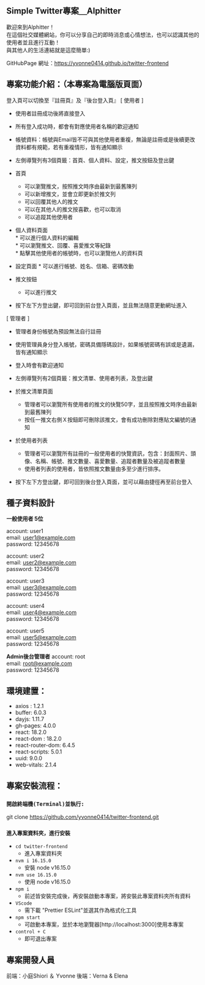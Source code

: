 ## Simple Twitter專案＿Alphitter  
歡迎來到Alphitter！  
在這個社交媒體網站，你可以分享自己的即時消息或心情想法，也可以認識其他的使用者並且進行互動！  
與其他人的生活連結就是這麼簡單:)  

GitHubPage 網址：https://yvonne0414.github.io/twitter-frontend

## 專案功能介紹：（本專案為電腦版頁面）
登入頁可以切換至『註冊頁』及『後台登入頁』
[ 使用者 ]
  * 使用者註冊成功後將直接登入
  * 所有登入成功時，都會有對應使用者名稱的歡迎通知
  * 帳號資料：帳號與Email皆不可與其他使用者重複，無論是註冊或是後續更改資料都有規範，若有重複情形，皆有通知顯示
  * 左側導覽列有3個頁籤：首頁、個人資料、設定，推文按鈕及登出鍵
  * 首頁
    * 可以瀏覽推文，按照推文時序由最新到最舊陳列
    * 可以新增推文，並會立即更新於推文列
    * 可以回覆其他人的推文
    * 可以在其他人的推文按喜歡，也可以取消
    * 可以追蹤其他使用者    
          
  *  個人資料頁面   
    * 可以進行個人資料的編輯   
    * 可以瀏覽推文、回覆、喜愛推文等紀錄   
    * 點擊其他使用者的帳號時，也可以瀏覽他人的資料頁   
        
  *  設定頁面
    * 可以進行帳號、姓名、信箱、密碼改動

  * 推文按鈕
    * 可以進行推文

  * 按下左下方登出鍵，即可回到前台登入頁面，並且無法隨意更動網址進入

[ 管理者 ]
* 管理者身份帳號為預設無法自行註冊
* 使用管理員身分登入帳號，密碼具備隱碼設計，如果帳號密碼有誤或是遺漏，皆有通知顯示
* 登入時會有歡迎通知
* 左側導覽列有2個頁籤：推文清單、使用者列表，及登出鍵
* 於推文清單頁面
  * 管理者可以瀏覽所有使用者的推文的快覽50字，並且按照推文時序由最新到最舊陳列
  * 按任一推文右側Ｘ按鈕即可刪除該推文，會有成功刪除對應貼文編號的通知
* 於使用者列表
  * 管理者可以瀏覽所有註冊的一般使用者的快覽資訊，包含：封面照片、頭像、名稱、帳號、推文數量、喜愛數量、追蹤者數量及被追蹤者數量
  * 使用者列表的使用者，皆依照推文數量由多至少進行排序。

* 按下左下方登出鍵，即可回到後台登入頁面，並可以藉由捷徑再至前台登入

## 種子資料設計  
**一般使用者 5位** 

account: user1   
email: user1@example.com  
password: 12345678  

account: user2  
email: user2@example.com  
password: 12345678  

account: user3  
email: user3@example.com  
password: 12345678  

account: user4  
email: user4@example.com  
password: 12345678  

account: user5  
email: user5@example.com  
password: 12345678  

**Admin後台管理者**
account: root  
email: root@example.com  
password: 12345678  


## 環境建置：
 * axios : 1.2.1
 * buffer: 6.0.3
 * dayjs: 1.11.7
 * gh-pages: 4.0.0
 * react: 18.2.0
 * react-dom : 18.2.0
 * react-router-dom: 6.4.5
 * react-scripts: 5.0.1
 * uuid: 9.0.0
 * web-vitals: 2.1.4

## 專案安裝流程：

### `開啟終端機(Terminal)並執行:`
git clone https://github.com/yvonne0414/twitter-frontend.git

### `進入專案資料夾，進行安裝` 
* `cd twitter-frontend`
  * 進入專案資料夾
* `nvm i 16.15.0`
  * 安裝 node v16.15.0
* `nvm use 16.15.0`
  * 使用 node v16.15.0
* `npm i`
  * 前述皆安裝完成後，再安裝啟動本專案，將安裝此專案資料夾所有資料
* `VScode` 
  * 需下載 "Prettier ESLint"並選其作為格式化工具
* `npm start`
  * 可啟動本專案，並於本地瀏覽器[http://localhost:3000]使用本專案
* `control + C`
  * 即可退出專案


## 專案開發人員
前端：小庭Shiori ＆ Yvonne
後端：Verna & Elena